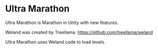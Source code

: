 # Ultra Marathon
Ultra Marathon is Marathon in Unity with new features.

Weland was created by Treellama. https://github.com/treellama/weland

Ultra Marathon uses Weland code to load levels.
